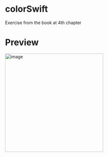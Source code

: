 # colorSwift
Exercise from the book at 4th chapter
# Preview
<img width="321" alt="image" src="https://user-images.githubusercontent.com/39351332/187012975-9c1ae5a8-2209-4921-9f43-26ce1161edcf.png">
